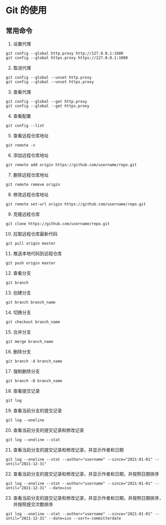 # Git 的使用

## 常用命令

1. 设置代理

```
git config --global http.proxy http://127.0.0.1:1080
git config --global https.proxy https://127.0.0.1:1080
```

2. 取消代理

```
git config --global --unset http.proxy
git config --global --unset https.proxy
```

3. 查看代理

```
git config --global --get http.proxy
git config --global --get https.proxy
```

4. 查看配置

```
git config --list
```

5. 查看远程仓库地址

```
git remote -v
```

6. 添加远程仓库地址

```
git remote add origin https://github.com/username/repo.git
```

7. 删除远程仓库地址

```
git remote remove origin
```

8. 修改远程仓库地址

```
git remote set-url origin https://github.com/username/repo.git
```

9. 克隆远程仓库

```
git clone https://github.com/username/repo.git
```

10. 拉取远程仓库最新代码

```
git pull origin master
```

11. 推送本地代码到远程仓库

```
git push origin master
```

12. 查看分支

```
git branch
```

13. 创建分支

```
git branch branch_name
```

14. 切换分支

```
git checkout branch_name
```

15. 合并分支

```
git merge branch_name
```

16. 删除分支

```
git branch -d branch_name
```

17. 强制删除分支

```
git branch -D branch_name
```

18. 查看提交记录

```
git log
```

19. 查看当前分支的提交记录

```
git log --oneline
```

20. 查看当前分支的提交记录和修改记录

```
git log --oneline --stat
```

21. 查看当前分支的提交记录和修改记录，并显示作者和日期

```
git log --oneline --stat --author="username" --since="2021-01-01" --until="2021-12-31"
```

22. 查看当前分支的提交记录和修改记录，并显示作者和日期，并按照日期排序

```
git log --oneline --stat --author="username" --since="2021-01-01" --until="2021-12-31" --date=iso
```

23. 查看当前分支的提交记录和修改记录，并显示作者和日期，并按照日期排序，并按照提交次数排序

```
git log --oneline --stat --author="username" --since="2021-01-01" --until="2021-12-31" --date=iso --sort=-committerdate
```
